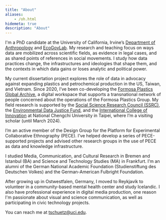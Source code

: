 ```yaml
---
title: "About"
aliases:
    - /oh.html
hidemeta: true
description: "About"
---
```


I'm a PhD candidate at the University of California, Irvine’s [Department of Anthropology](https://www.anthropology.uci.edu/) and [EcoGovLab](https://faculty.sites.uci.edu/fortunlab). My research and teaching focus on ways data are mobilized across scientific fields, as evidence in legal cases, and as shared points of references in social movements. I study how data practices change, the infrastructures and ideologies that shape them, and the contexts in which data gains or loses analytic and political power.

My current dissertation project explores the role of data in advocacy against expanding plastics and petrochemical production in the US, Taiwan, and Vietnam. Since 2020, I’ve been co-developing the [Formosa Plastics Global Archive](https://disaster-sts-network.org/content/formosa-plastics-global-archive-%E5%8F%B0%E7%81%A3%E5%A1%91%E8%86%A0%E6%AA%94%E6%A1%88%E9%A4%A8/essay), a digital workspace that supports a transnational network of people concerned about the operations of the Formosa Plastics Group. My field research is supported by the [Social Science Research Council (SSRC)](https://www.ssrc.org/programs/idrf/international-dissertation-research-fellowship), the [Environmental Data Justice Fund](https://www.environmentaljusticedatafund.com/), and the [International College of Innovation](https://ici.nccu.edu.tw/about-us/) at National Chengchi University in Taipei, where I’m a visiting scholar (until March 2024). 

I’m an active member of the Design Group for the Platform for Experimental Collaborative Ethnography (PECE). I’ve helped develop a series of PECE-supported projects and advised other research groups in the use of PECE as data and knowledge infrastructure. 

I studied Media, Communication, and Cultural Research in Bremen and Istanbul (BA) and Science and Technology Studies (MA) in Frankfurt. I’m an alumni of the German National Academic Foundation (Studienstiftung des Deutschen Volkes) and the German-American Fulbright Foundation.

After growing up in Ostwestfalen, Germany, I moved to Reykjavík to volunteer in a community-based mental health center and study Icelandic. I also have professional experience in digital media production, one reason I'm passionate about visual and science communication, as well as participating in civic technology projects. 

You can reach me at [tschuetz@uci.edu](mailto:tschuetz.uci.edu).



